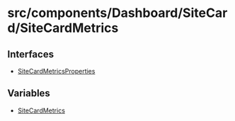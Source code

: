 # src/components/Dashboard/SiteCard/SiteCardMetrics

## Interfaces

- [SiteCardMetricsProperties](interfaces/SiteCardMetricsProperties.md)

## Variables

- [SiteCardMetrics](variables/SiteCardMetrics.md)
